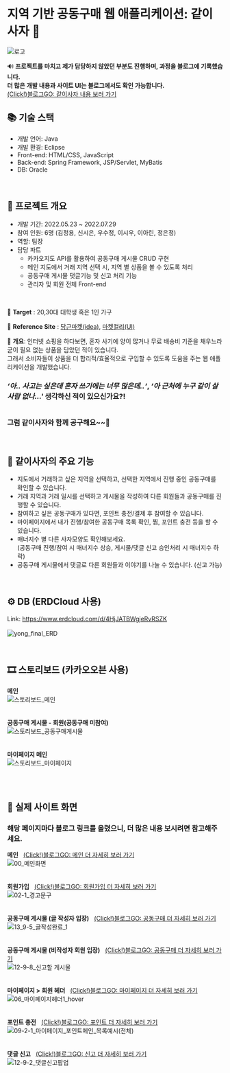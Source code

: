 # 지역 기반 공동구매 웹 애플리케이션: 같이사자 🛒
![로고](https://user-images.githubusercontent.com/99342672/176973278-49bde153-075f-4bef-8170-18aed1276a26.PNG)

🔊 <b>프로젝트를 마치고 제가 담당하지 않았던 부분도 진행하며, 과정을 블로그에 기록했습니다.</b><br>
<b>더 많은 개발 내용과 사이트 UI는 블로그에서도 확인 가능합니다.</b><br>
[(Click!)블로그GO: 같이사자 내용 보러 가기](https://yong-codinglog.tistory.com/category/PROJECT/%EA%B0%99%EC%9D%B4%EC%82%AC%EC%9E%90%28%EA%B3%B5%EB%8F%99%EA%B5%AC%EB%A7%A4%29)

## 📚 기술 스택
- 개발 언어: Java
- 개발 환경: Eclipse
- Front-end: HTML/CSS, JavaScript
- Back-end: Spring Framework, JSP/Servlet, MyBatis
- DB: Oracle

<br>

## 🎤 프로젝트 개요
- 개발 기간: 2022.05.23 ~ 2022.07.29<br>
- 참여 인원: 6명 (김정용, 신시은, 우수정, 이시우, 이아린, 정은정)
- 역할: 팀장
- 담당 파트
  - 카카오지도 API를 활용하여 공동구매 게시물 CRUD 구현
  - 메인 지도에서 거래 지역 선택 시, 지역 별 상품을 볼 수 있도록 처리
  - 공동구매 게시물 댓글기능 및 신고 처리 기능
  - 관리자 및 회원 전체 Front-end
    
<br>

📌 <b>Target</b> : 20,30대 대학생 혹은 1인 가구

📌 <b>Reference Site</b> : [당근마켓(idea)](https://www.daangn.com), [마켓컬리(UI)](https://www.kurly.com/main)

📌 <b>개요</b>: 인터넷 쇼핑을 하다보면, 혼자 사기에 양이 많거나 무료 배송비 기준을 채우느라 굳이 필요 없는 상품을 담았던 적이 있습니다. <br>그래서 소비자들이 상품을 더 합리적/효율적으로 구입할 수 있도록 도움을 주는 웹 애플리케이션을 개발했습니다.

<h3><i>‘아.. 사고는 싶은데 혼자 쓰기에는 너무 많은데..‘</i>, <i>‘아 근처에 누구 같이 살 사람 없나...'</i> 생각하신 적이 있으신가요?!<br><br>
  
그럼 **같이사자**와 함께 **공구**해요~~🎵</h3>

<br>

## 🥝 같이사자의 주요 기능
- 지도에서 거래하고 싶은 지역을 선택하고, 선택한 지역에서 진행 중인 공동구매를 확인할 수 있습니다.
- 거래 지역과 거래 일시를 선택하고 게시물을 작성하여 다른 회원들과 공동구매를 진행할 수 있습니다.
- 참여하고 싶은 공동구매가 있다면, 포인트 충전/결제 후 참여할 수 있습니다.
- 마이페이지에서 내가 진행/참여한 공동구매 목록 확인, 찜, 포인트 충전 등을 할 수 있습니다.
- 매너지수 별 다른 사자모양도 확인해보세요.<br>
  (공동구매 진행/참여 시 매너지수 상승, 게시물/댓글 신고 승인처리 시 매너지수 하락)
- 공동구매 게시물에서 댓글로 다른 회원들과 이야기를 나눌 수 있습니다. (신고 가능)

<br>

## ⚙️ DB (ERDCloud 사용)
Link: https://www.erdcloud.com/d/4HjJATBWgjeRvRSZK
<br><br>
![yong_final_ERD](https://user-images.githubusercontent.com/99342672/205446566-7e7ef015-7eaa-4344-bbad-0329b817e897.png)

<br>

## 🎞 스토리보드 (카카오오븐 사용)
<b>메인</b><br>
![스토리보드_메인](https://github.com/yong-k/project_togetherlion/assets/99342672/ca026100-e39d-44d1-a261-dc6f232107e6)
<br><br><br>
<b>공동구매 게시물 - 회원(공동구매 미참여)</b><br>
![스토리보드_공동구매게시물](https://github.com/yong-k/project_togetherlion/assets/99342672/f073e9de-b922-4f94-bad3-ab40ddf8171b)
<br><br><br>
<b>마이페이지 메인</b><br>
![스토리보드_마이페이지](https://github.com/yong-k/project_togetherlion/assets/99342672/361ca650-f84d-4c5a-afc5-8f10b04ad237)
<br><br>

<br>


## 🦁 실제 사이트 화면
<h3>해당 페이지마다 블로그 링크를 올렸으니, 더 많은 내용 보시려면 참고해주세요.</h3>

<b>메인</b> &nbsp;&nbsp;[(Click!)블로그GO: 메인 더 자세히 보러 가기](https://yong-codinglog.tistory.com/28)<br>
![00_메인화면](https://user-images.githubusercontent.com/99342672/198884944-3996f61b-dc93-4f45-900d-ae1d1acc6a3c.png)
<br><br><br>
<b>회원가입</b> &nbsp;&nbsp;[(Click!)블로그GO: 회원가입 더 자세히 보러 가기](https://yong-codinglog.tistory.com/7)<br>
![02-1_경고문구](https://github.com/yong-k/project_togetherlion/assets/99342672/5d674f97-0bc6-41e1-bf6f-3559536e2565)
<br><br><br>
<b>공동구매 게시물 (글 작성자 입장)</b> &nbsp;&nbsp;[(Click!)블로그GO: 공동구매 더 자세히 보러 가기](https://yong-codinglog.tistory.com/category/PROJECT/%EA%B0%99%EC%9D%B4%EC%82%AC%EC%9E%90%28%EA%B3%B5%EB%8F%99%EA%B5%AC%EB%A7%A4%29?page=1)<br>
![13_9-5_글작성완료_1](https://github.com/yong-k/project_togetherlion/assets/99342672/b45a56b7-250e-4af9-94a5-a2010334a53e)
<br><br><br>
<b>공동구매 게시물 (비작성자 회원 입장)</b> &nbsp;&nbsp;[(Click!)블로그GO: 공동구매 더 자세히 보러 가기](https://yong-codinglog.tistory.com/category/PROJECT/%EA%B0%99%EC%9D%B4%EC%82%AC%EC%9E%90%28%EA%B3%B5%EB%8F%99%EA%B5%AC%EB%A7%A4%29?page=1)<br>
![12-9-8_신고할 게시물](https://github.com/yong-k/project_togetherlion/assets/99342672/512ec5be-36de-4bb6-9b5d-690d10a8ff4f)
<br><br><br>
<b>마이페이지 > 회원 헤더</b> &nbsp;&nbsp;[(Click!)블로그GO: 마이페이지 더 자세히 보러 가기](https://yong-codinglog.tistory.com/9)<br>
![06_마이페이지헤더1_hover](https://github.com/yong-k/project_togetherlion/assets/99342672/34959478-ed2f-4640-a4fe-cc5062215971)
<br><br><br>
<b>포인트 충전</b> &nbsp;&nbsp;[(Click!)블로그GO: 포인트 더 자세히 보러 가기](https://yong-codinglog.tistory.com/18)<br>
![09-2-1_마이페이지_포인트메인_목록예시(전체)](https://github.com/yong-k/project_togetherlion/assets/99342672/576f5667-e4f0-4a40-a2eb-afc9686f3a32)
<br><br><br>
<b>댓글 신고</b> &nbsp;&nbsp;[(Click!)블로그GO: 신고 더 자세히 보러 가기](https://yong-codinglog.tistory.com/31)<br>
![12-9-2_댓글신고팝업](https://github.com/yong-k/project_togetherlion/assets/99342672/ebcaff2d-94f8-40d3-a2a3-e4b49ca5b358)
<br><br><br>

<br>

